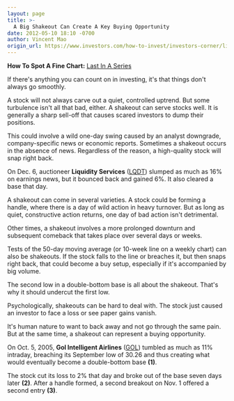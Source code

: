 ```yaml
---
layout: page
title: >-
  A Big Shakeout Can Create A Key Buying Opportunity
date: 2012-05-10 18:10 -0700
author: Vincent Mao
origin_url: https://www.investors.com/how-to-invest/investors-corner/liquidity-services-had-big-shakeout-in-december/
---
```


**How To Spot A Fine Chart:** [Last In A Series](http://news.investors.com/specialreport/609681/201204301707/how-to-spot-a-fine-chart.aspx)

If there's anything you can count on in investing, it's that things don't always go smoothly.

A stock will not always carve out a quiet, controlled uptrend. But some turbulence isn't all that bad, either. A shakeout can serve stocks well. It is generally a sharp sell-off that causes scared investors to dump their positions.

This could involve a wild one-day swing caused by an analyst downgrade, company-specific news or economic reports. Sometimes a shakeout occurs in the absence of news. Regardless of the reason, a high-quality stock will snap right back.

On Dec. 6, auctioneer **Liquidity Services** ([LQDT](https://research.investors.com/quote.aspx?symbol=LQDT)) slumped as much as 16% on earnings news, but it bounced back and gained 6%. It also cleared a base that day.

A shakeout can come in several varieties. A stock could be forming a handle, where there is a day of wild action in heavy turnover. But as long as quiet, constructive action returns, one day of bad action isn't detrimental.

Other times, a shakeout involves a more prolonged downturn and subsequent comeback that takes place over several days or weeks.

Tests of the 50-day moving average (or 10-week line on a weekly chart) can also be shakeouts. If the stock falls to the line or breaches it, but then snaps right back, that could become a buy setup, especially if it's accompanied by big volume.

The second low in a double-bottom base is all about the shakeout. That's why it should undercut the first low.

Psychologically, shakeouts can be hard to deal with. The stock just caused an investor to face a loss or see paper gains vanish.

It's human nature to want to back away and not go through the same pain. But at the same time, a shakeout can represent a buying opportunity.

On Oct. 5, 2005, **Gol Intelligent Airlines** ([GOL](https://research.investors.com/quote.aspx?symbol=GOL)) tumbled as much as 11% intraday, breaching its September low of 30.26 and thus creating what would eventually become a double-bottom base **(1)**.

The stock cut its loss to 2% that day and broke out of the base seven days later **(2)**. After a handle formed, a second breakout on Nov. 1 offered a second entry **(3)**.
